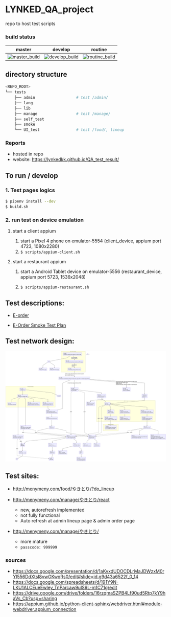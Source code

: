 # LYNKED_QA_project
repo to host test scripts

### build status
| master | develop | routine |
|--------|---------|---------|
|![master_build](https://github.com/LynkedKK/QA_test_scripts/workflows/master_build/badge.svg)|![develop_build](https://github.com/LynkedKK/QA_test_scripts/workflows/develop_build/badge.svg)|![routine_build](https://github.com/LynkedKK/QA_test_scripts/workflows/routine_build/badge.svg)|

## directory structure

```bash
<REPO_ROOT>
└── tests
    ├── admin                  # test /admin/
    ├── lang
    ├── lib
    ├── manage                 # test /manage/
    ├── self_test
    ├── smoke
    └── UI_test                # test /food/, lineup
```

### Reports
- hosted in repo 
- website: https://lynkedkk.github.io/QA_test_result/


## To run / develop

### 1. Test pages logics

```bash
$ pipenv install --dev
$ build.sh
```
### 2. run test on device emulation

1. start a client appium

   1. start a Pixel 4 phone on emulator-5554 (client_device, appium port 4723, 1080x2280)
   2. `$ scripts/appium-client.sh`

2. start a restaurant appium

   1. start a Android Tablet device on emulator-5556 (restaurant_device, appium port 5723, 1536x2048)

   2. `$ scripts/appium-restaurant.sh`

      

## Test descriptions:
  - [E-order](https://docs.google.com/spreadsheets/d/18Wcn9MWp2byJXmWZHl3n03LQLLc1-ykaS3x5ogX8T08/edit#gid=1731433447)

  - [E-Order Smoke Test Plan](https://docs.google.com/spreadsheets/d/18Wcn9MWp2byJXmWZHl3n03LQLLc1-ykaS3x5ogX8T08/edit#gid=1731433447)



## Test network design:

![test network/distribution](/docs/test_network.png?raw=true "test network/distribution")

## Test sites:

  - http://menymeny.com/food/やきとり/?do_lineup

  - http://menymeny.com/manage/やきとり/react
    - new, autorefresh implemented
    - not fully functional
    - Auto refresh at admin lineup page & admin order page

  - http://menymeny.com/manage/やきとり/
    - more mature
    - `passcode: 999999`


### sources
  - https://docs.google.com/presentation/d/1aKvxdUDOCDLrMaJDWzxM0rYl556DdXtsI8vwGKwqRs0/edit#slide=id.g9d43a6522f_0_14
  - https://docs.google.com/spreadsheets/d/191Y9N-LKU1ALCEueEwIey_TnParcaw9ulS9L-m1C71g/edit
  - https://drive.google.com/drive/folders/16rzqmaSZPB4Lf90ud5Rtp7kY9haVs_Cb?usp=sharing
  - https://appium.github.io/python-client-sphinx/webdriver.html#module-webdriver.appium_connection